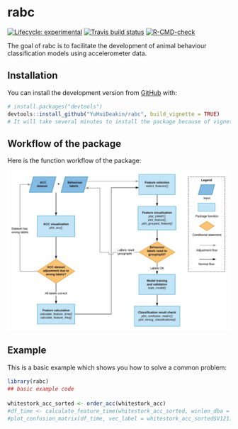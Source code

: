 
<!-- README.md is generated from README.Rmd. Please edit that file -->

# rabc

<!-- badges: start -->

[![Lifecycle:
experimental](https://img.shields.io/badge/lifecycle-experimental-orange.svg)](https://lifecycle.r-lib.org/articles/stages.html#experimental)
[![Travis build
status](https://travis-ci.com/YuHuiDeakin/rabc.svg?branch=master)](https://travis-ci.com/YuHuiDeakin/rabc)
[![R-CMD-check](https://github.com/YuHuiDeakin/rabc/workflows/R-CMD-check/badge.svg)](https://github.com/YuHuiDeakin/rabc/actions)
<!-- badges: end -->

The goal of rabc is to facilitate the development of animal behaviour
classification models using accelerometer data.

## Installation

You can install the development version from
[GitHub](https://github.com/) with:

``` r
# install.packages("devtools")
devtools::install_github("YuHuiDeakin/rabc", build_vignette = TRUE)
# It will take several minutes to install the package because of vignette building. 
```

## Workflow of the package

Here is the function workflow of the package:

![](rabc%20Diagram.jpeg)

## Example

This is a basic example which shows you how to solve a common problem:

``` r
library(rabc)
## basic example code

whitestork_acc_sorted <- order_acc(whitestork_acc)
#df_time <- calculate_feature_time(whitestork_acc_sorted, winlen_dba = 11)
#plot_confusion_matrix(df_time, vec_label = whitestork_acc_sorted$V121)
```
